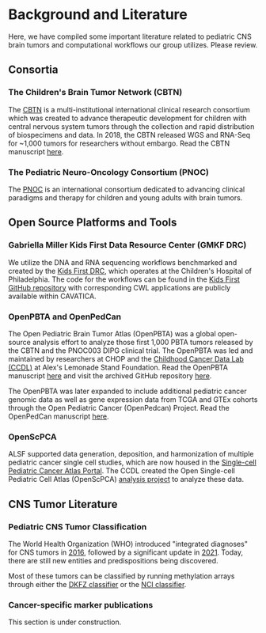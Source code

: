 # Background and Literature

Here, we have compiled some important literature related to pediatric CNS brain tumors and computational workflows our group utilizes.
Please review. 

## Consortia

### The Children's Brain Tumor Network (CBTN)

The [CBTN](https://cbtn.org/) is a multi-institutional international clinical research consortium which was created to advance therapeutic development for children with central nervous system tumors through the collection and rapid distribution of biospecimens and data.
In 2018, the CBTN released WGS and RNA-Seq for ~1,000 tumors for researchers without embargo.
Read the CBTN manuscript [here](https://www.sciencedirect.com/science/article/pii/S1476558622000720).

### The Pediatric Neuro-Oncology Consortium (PNOC)

The [PNOC](https://pnoc.us/) is an international consortium dedicated to advancing clinical paradigms and therapy for children and young adults with brain tumors.

## Open Source Platforms and Tools

### Gabriella Miller Kids First Data Resource Center (GMKF DRC)

We utilize the DNA and RNA sequencing workflows benchmarked and created by the [Kids First DRC](https://kidsfirstdrc.org/), which operates at the Children's Hospital of Philadelphia. 
The code for the workflows can be found in the [Kids First GitHub repository](https://github.com/kids-first) with corresponding CWL applications are publicly available within CAVATICA.

### OpenPBTA and OpenPedCan

The Open Pediatric Brain Tumor Atlas (OpenPBTA) was a global open-source analysis effort to analyze those first 1,000 PBTA tumors released by the CBTN and the PNOC003 DIPG clinical trial.
The OpenPBTA was led and maintained by researchers at CHOP and the [Childhood Cancer Data Lab (CCDL)](https://www.ccdatalab.org/) at Alex's Lemonade Stand Foundation.
Read the OpenPBTA manuscript [here](https://www.cell.com/cell-genomics/fulltext/S2666-979X(23)00115-5) and visit the archived GitHub repository [here](https://github.com/AlexsLemonade/OpenPBTA-analysis).

The OpenPBTA was later expanded to include additional pediatric cancer genomic data as well as gene expression data from TCGA and GTEx cohorts through the Open Pediatric Cancer (OpenPedcan) Project.
Read the OpenPedCan manuscript [here](https://www.biorxiv.org/content/10.1101/2024.07.09.599086v2).

### OpenScPCA

ALSF supported data generation, deposition, and harmonization of multiple pediatric cancer single cell studies, which are now housed in the [Single-cell Pediatric Cancer Atlas Portal](https://scpca.alexslemonade.org/). 
The CCDL created the Open Single-cell Pediatric Cell Atlas (OpenScPCA) [analysis project](https://github.com/AlexsLemonade/OpenScPCA-analysis) to analyze these data.

## CNS Tumor Literature

### Pediatric CNS Tumor Classification

The World Health Organization (WHO) introduced "integrated diagnoses" for CNS tumors in [2016](https://pubmed.ncbi.nlm.nih.gov/27157931/), followed by a significant update in [2021](https://pmc.ncbi.nlm.nih.gov/articles/PMC8328013/).
Today, there are still new entities and predispositions being discovered.

Most of these tumors can be classified by running methylation arrays through either the [DKFZ classifier](https://pmc.ncbi.nlm.nih.gov/articles/PMC6093218/) or the [NCI classifier](https://methylscape.ccr.cancer.gov/).

### Cancer-specific marker publications

This section is under construction.


